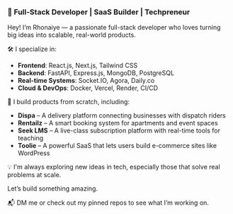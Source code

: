 

### 🚀 Full-Stack Developer | SaaS Builder | Techpreneur

Hey! I’m Rhonaiye — a passionate full-stack developer who loves turning big ideas into scalable, real-world products.

🛠️ I specialize in:
- **Frontend**: React.js, Next.js, Tailwind CSS  
- **Backend**: FastAPI, Express.js, MongoDB, PostgreSQL  
- **Real-time Systems**: Socket.IO, Agora, Daily.co  
- **Cloud & DevOps**: Docker, Vercel, Render, CI/CD  

🧠 I build products from scratch, including:
- **Dispa** – A delivery platform connecting businesses with dispatch riders  
- **Rentailz** – A smart booking system for apartments and event spaces  
- **Seek LMS** – A live-class subscription platform with real-time tools for teaching  
- **Toolie** – A powerful SaaS that lets users build e-commerce sites like WordPress  

💡 I'm always exploring new ideas in tech, especially those that solve real problems at scale.

Let’s build something amazing.  

📬 DM me or check out my pinned repos to see what I’m working on.

